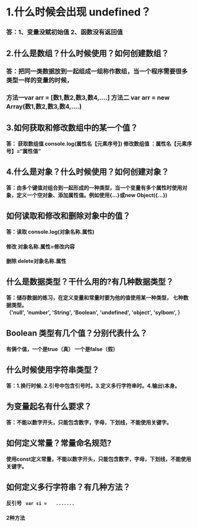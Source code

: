 # 1.什么时候会出现 undefined？         

### 答：1、变量没赋初始值    2、函数没有返回值





## 2.什么是数组？什么时候使用？如何创建数组？

 ###  答：把同一类数据放到一起组成一组称作数组，当一个程序需要很多类型一样的变量的时候， 

### 方法一var arr = [数1,数2,数3,数4,....]                    方法二  var arr = new Array(数1,数2,数3,数4,....)



## 3.如何获取和修改数组中的某一个值？

#### 答：   获取数组值   console.log(属性名【元素序号】)       修改数组值  ：属性名【元素序号】=“属性值”



## 4.什么是对象？什么时候使用？如何创建对象？

#### 答：由多个键值对组合到一起形成的一种类型，当一个变量有多个属性时使用对象，定义一个空对象、添加属性值。例如使用{...}或new Object({...})





## 如何读取和修改和删除对象中的值？

#### 答：读取 console.log(对象名称.属性)

#### 修改 对象名称.属性=修改内容

#### 删除  delete对象名称.属性





## 什么是数据类型？干什么用的?有几种数据类型？

#### 答：储存数据的练习，在定义变量和常量时要为他的值使用某一种类型， 七种数据类型。（'null', 'number', 'String', 'Boolean', 'undefined', 'object', 'sylbom', ）





## Boolean 类型有几个值？分别代表什么？

#### 有俩个值，一个是true（真）  一个是false（假）





## 什么时候使用字符串类型？

#### 答：1.换行时候. 2.引号中包含引号时。3.定义多行字符串时。4.输出\本身。





## 为变量起名有什么要求？

#### 答：不能以数字开头，只能包含数字，字母，下划线，不能使用关键字。



## 如何定义常量？常量命名规范?

#### 使用const定义常量，不能以数字开头，只能包含数字，字母，下划线，不能使用关键字。





## 如何定义多行字符串？有几种方法？

#### 反引号 ` var si =` `   .......`

#### 2种方法

